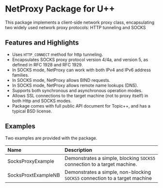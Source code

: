 # NetProxy Package for U++

This package implements a client-side network proxy class, encapsulating two widely used network proxy protocols: HTTP tunneling and SOCKS

## Features and Highlights

- Uses `HTTP_CONNECT` method for http tunneling.
- Encapsulates SOCKS proxy protocol version 4/4a, and version 5, as defined in RFC 1928 and RFC 1929. 
- In SOCKS mode, NetProxy can work with both IPv4 and IPv6 address families.
- In SOCKS mode, NetProxy allows BIND requests.
- In SOCKS mode, NetProxy allows remote name lookups (DNS).
- Supports both synchronous and asynchronous operation modes.
- Allows SSL connections to the target machine (not to proxy itself) in both Http and SOCKS modes.
- Package comes with full public API document for Topic++, and has a typical BSD license.

## Examples

Two examples are provided with the package.

|**Name**             | **Description**                                                             |
|:---                 |:---                                                                         |
| SocksProxyExample   | Demonstrates a simple, blocking `SOCKS5` connection to a target machine.    |
| SocksProxtExampleNB | Demonstrates a simple, non-blocking `SOCKS5` connection to a target machine |
